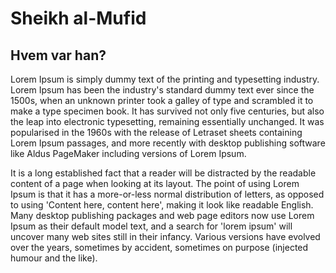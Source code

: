 
<h1 class="text-4xl text-gray-700 dark:text-gray-300 font-bold mb-4 text-center">Sheikh al-Mufid</h1>
<h2 class="text-4xl text-gray-700 dark:text-gray-300 font-bold mb-4 text-center">Hvem var han?</h2>
<p class="text-lg text-gray-700 dark:text-gray-300 mb-6 text-center">
Lorem Ipsum is simply dummy text of the printing and typesetting industry. Lorem Ipsum has been the industry's standard dummy text ever since the 1500s, when an unknown printer took a galley of type and scrambled it to make a type specimen book. It has survived not only five centuries, but also the leap into electronic typesetting, remaining essentially unchanged. It was popularised in the 1960s with the release of Letraset sheets containing Lorem Ipsum passages, and more recently with desktop publishing software like Aldus PageMaker including versions of Lorem Ipsum.
</p>
<p class="text-lg text-gray-700 dark:text-gray-300 mb-6 text-center">
It is a long established fact that a reader will be distracted by the readable content of a page when looking at its layout. The point of using Lorem Ipsum is that it has a more-or-less normal distribution of letters, as opposed to using 'Content here, content here', making it look like readable English. Many desktop publishing packages and web page editors now use Lorem Ipsum as their default model text, and a search for 'lorem ipsum' will uncover many web sites still in their infancy. Various versions have evolved over the years, sometimes by accident, sometimes on purpose (injected humour and the like).
</p>
